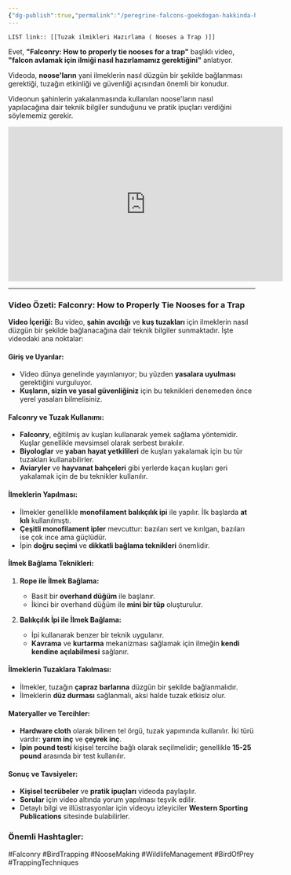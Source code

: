 ```yaml
---
{"dg-publish":true,"permalink":"/peregrine-falcons-goekdogan-hakkinda-hersey/peregrine-falcons-avlama-hakkinda-hersey/09-tuzak-ilmikleri-hazirlama-nooses-a-trap/"}
---
```


`LIST link:: [[Tuzak ilmikleri Hazırlama ( Nooses a Trap )]] `

Evet, **"Falconry: How to properly tie nooses for a trap"** başlıklı video, **"falcon avlamak için ilmiği nasıl hazırlamamız gerektiğini"** anlatıyor. 

Videoda, **noose'ların** yani ilmeklerin nasıl düzgün bir şekilde bağlanması gerektiği, tuzağın etkinliği ve güvenliği açısından önemli bir konudur.

Videonun şahinlerin yakalanmasında kullanılan noose'ların nasıl yapılacağına dair teknik bilgiler sunduğunu ve pratik ipuçları verdiğini söylememiz gerekir. 

<iframe width="560" height="315" src="https://www.youtube.com/embed/rPaznJE7UkM?si=d5aNwz4nPB0SQv-C" title="YouTube video player" frameborder="0" allow="accelerometer; autoplay; clipboard-write; encrypted-media; gyroscope; picture-in-picture; web-share" referrerpolicy="strict-origin-when-cross-origin" allowfullscreen></iframe>


---

### Video Özeti: **Falconry: How to Properly Tie Nooses for a Trap**

**Video İçeriği:**
Bu video, **şahin avcılığı** ve **kuş tuzakları** için ilmeklerin nasıl düzgün bir şekilde bağlanacağına dair teknik bilgiler sunmaktadır. İşte videodaki ana noktalar:

#### **Giriş ve Uyarılar:**
- Video dünya genelinde yayınlanıyor; bu yüzden **yasalara uyulması** gerektiğini vurguluyor.
- **Kuşların, sizin ve yasal güvenliğiniz** için bu teknikleri denemeden önce yerel yasaları bilmelisiniz.

#### **Falconry ve Tuzak Kullanımı:**
- **Falconry**, eğitilmiş av kuşları kullanarak yemek sağlama yöntemidir. Kuşlar genellikle mevsimsel olarak serbest bırakılır.
- **Biyologlar** ve **yaban hayat yetkilileri** de kuşları yakalamak için bu tür tuzakları kullanabilirler.
- **Aviaryler** ve **hayvanat bahçeleri** gibi yerlerde kaçan kuşları geri yakalamak için de bu teknikler kullanılır.

#### **İlmeklerin Yapılması:**
- İlmekler genellikle **monofilament balıkçılık ipi** ile yapılır. İlk başlarda **at kılı** kullanılmıştı.
- **Çeşitli monofilament ipler** mevcuttur: bazıları sert ve kırılgan, bazıları ise çok ince ama güçlüdür.
- İpin **doğru seçimi** ve **dikkatli bağlama teknikleri** önemlidir.

#### **İlmek Bağlama Teknikleri:**
1. **Rope ile İlmek Bağlama:**
   - Basit bir **overhand düğüm** ile başlanır.
   - İkinci bir overhand düğüm ile **mini bir tüp** oluşturulur.
   
2. **Balıkçılık İpi ile İlmek Bağlama:**
   - İpi kullanarak benzer bir teknik uygulanır. 
   - **Kavrama** ve **kurtarma** mekanizması sağlamak için ilmeğin **kendi kendine açılabilmesi** sağlanır.

#### **İlmeklerin Tuzaklara Takılması:**
- İlmekler, tuzağın **çapraz barlarına** düzgün bir şekilde bağlanmalıdır.
- İlmeklerin **düz durması** sağlanmalı, aksi halde tuzak etkisiz olur.

#### **Materyaller ve Tercihler:**
- **Hardware cloth** olarak bilinen tel örgü, tuzak yapımında kullanılır. İki türü vardır: **yarım inç** ve **çeyrek inç**.
- **İpin pound testi** kişisel tercihe bağlı olarak seçilmelidir; genellikle **15-25 pound** arasında bir test kullanılır.

#### **Sonuç ve Tavsiyeler:**
- **Kişisel tecrübeler** ve **pratik ipuçları** videoda paylaşılır.
- **Sorular** için video altında yorum yapılması teşvik edilir.
- Detaylı bilgi ve illüstrasyonlar için videoyu izleyiciler **Western Sporting Publications** sitesinde bulabilirler.

### Önemli Hashtagler:

#Falconry #BirdTrapping #NooseMaking #WildlifeManagement #BirdOfPrey #TrappingTechniques

